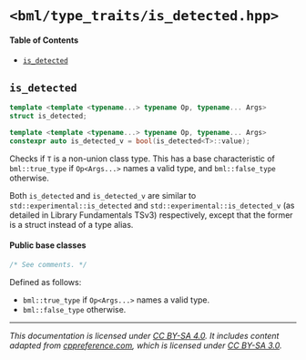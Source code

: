 # `<bml/type_traits/is_detected.hpp>`
#### Table of Contents
- [`is_detected`](#is_detected)

## `is_detected`
```c++
template <template <typename...> typename Op, typename... Args>
struct is_detected;

template <template <typename...> typename Op, typename... Args>
constexpr auto is_detected_v = bool(is_detected<T>::value);
```
Checks if `T` is a non-union class type. This has a base characteristic of `bml::true_type` if
`Op<Args...>` names a valid type, and `bml::false_type` otherwise.

Both `is_detected` and `is_detected_v` are similar to `std::experimental::is_detected` and
`std::experimental::is_detected_v` (as detailed in Library Fundamentals TSv3) respectively, except
that the former is a struct instead of a type alias.

#### Public base classes
```c++
/* See comments. */
```
Defined as follows:

- `bml::true_type` if `Op<Args...>` names a valid type.
- `bml::false_type` otherwise.

---
*This documentation is licensed under [CC BY-SA 4.0][1]. It includes content adapted from
[cppreference.com][2], which is licensed under [CC BY-SA 3.0][3].*

[1]: https://creativecommons.org/licenses/by-sa/4.0
[2]: https://en.cppreference.com
[3]: https://creativecommons.org/licenses/by-sa/3.0
